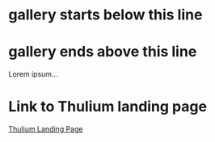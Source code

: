 <style>
  .inner {
    max-width: 1024px !important;
  }
</style>


<h1>gallery starts below this line</h1>
<script>
  function logEvent(event) {
    console.log(JSON.stringify(event));
  }
</script>
<script src="https://platzhalter.capiplayground.com/scripts/core/util/init.js"></script>
<div id="ValassisGallery" style="width: 100%" data-logEvent="logEvent"></div>

<h1>gallery ends above this line</h1>
<p>Lorem ipsum...</p>
<h1>Link to Thulium landing page</h1>
<a href="https://couponbeard.com/thulium">Thulium Landing Page</a>

